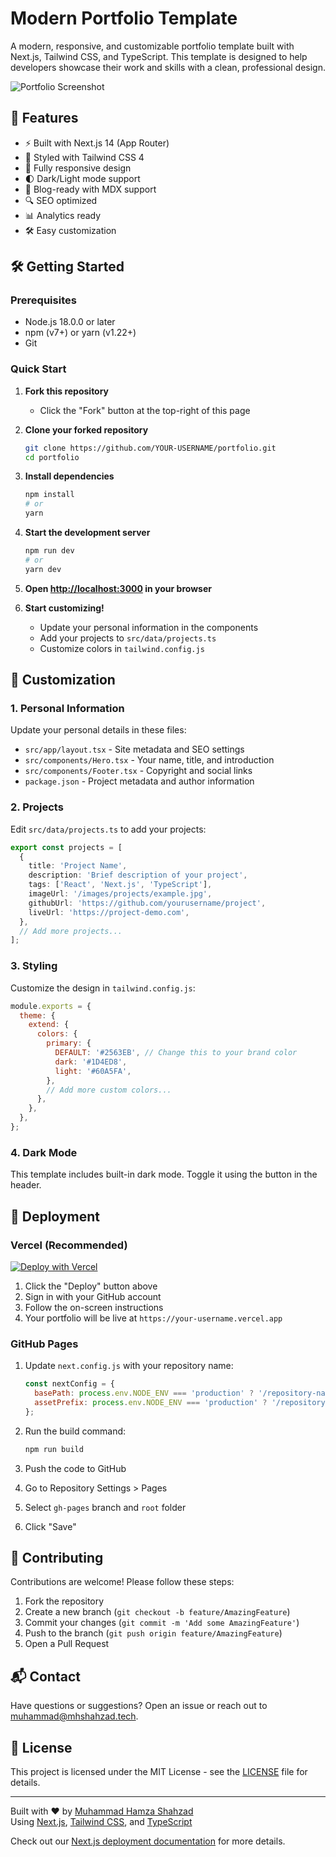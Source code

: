 # Modern Portfolio Template

A modern, responsive, and customizable portfolio template built with Next.js, Tailwind CSS, and TypeScript. This template is designed to help developers showcase their work and skills with a clean, professional design.

![Portfolio Screenshot](/public/images/screenshot.png)

## 🚀 Features

- ⚡ Built with Next.js 14 (App Router)
- 🎨 Styled with Tailwind CSS 4
- 📱 Fully responsive design
- 🌓 Dark/Light mode support
- 📝 Blog-ready with MDX support
- 🔍 SEO optimized
- 📊 Analytics ready
- 🛠 Easy customization

## 🛠 Getting Started

### Prerequisites

- Node.js 18.0.0 or later
- npm (v7+) or yarn (v1.22+)
- Git

### Quick Start

1. **Fork this repository**
   - Click the "Fork" button at the top-right of this page

2. **Clone your forked repository**
   ```bash
   git clone https://github.com/YOUR-USERNAME/portfolio.git
   cd portfolio
   ```

3. **Install dependencies**
   ```bash
   npm install
   # or
   yarn
   ```

4. **Start the development server**
   ```bash
   npm run dev
   # or
   yarn dev
   ```

5. **Open [http://localhost:3000](http://localhost:3000) in your browser**

6. **Start customizing!**
   - Update your personal information in the components
   - Add your projects to `src/data/projects.ts`
   - Customize colors in `tailwind.config.js`

## 🎨 Customization

### 1. Personal Information

Update your personal details in these files:
- `src/app/layout.tsx` - Site metadata and SEO settings
- `src/components/Hero.tsx` - Your name, title, and introduction
- `src/components/Footer.tsx` - Copyright and social links
- `package.json` - Project metadata and author information

### 2. Projects

Edit `src/data/projects.ts` to add your projects:
```typescript
export const projects = [
  {
    title: 'Project Name',
    description: 'Brief description of your project',
    tags: ['React', 'Next.js', 'TypeScript'],
    imageUrl: '/images/projects/example.jpg',
    githubUrl: 'https://github.com/yourusername/project',
    liveUrl: 'https://project-demo.com',
  },
  // Add more projects...
];
```

### 3. Styling

Customize the design in `tailwind.config.js`:
```javascript
module.exports = {
  theme: {
    extend: {
      colors: {
        primary: {
          DEFAULT: '#2563EB', // Change this to your brand color
          dark: '#1D4ED8',
          light: '#60A5FA',
        },
        // Add more custom colors...
      },
    },
  },
};
```

### 4. Dark Mode

This template includes built-in dark mode. Toggle it using the button in the header.

## 🚀 Deployment

### Vercel (Recommended)

[![Deploy with Vercel](https://vercel.com/button)](https://vercel.com/new/clone?repository-url=https%3A%2F%2Fgithub.com%2Fmhshahzad%2Fportfolio&project-name=my-portfolio&repository-name=portfolio)

1. Click the "Deploy" button above
2. Sign in with your GitHub account
3. Follow the on-screen instructions
4. Your portfolio will be live at `https://your-username.vercel.app`

### GitHub Pages

1. Update `next.config.js` with your repository name:
   ```javascript
   const nextConfig = {
     basePath: process.env.NODE_ENV === 'production' ? '/repository-name' : '',
     assetPrefix: process.env.NODE_ENV === 'production' ? '/repository-name/' : '',
   };
   ```

2. Run the build command:
   ```bash
   npm run build
   ```

3. Push the code to GitHub
4. Go to Repository Settings > Pages
5. Select `gh-pages` branch and `root` folder
6. Click "Save"

## 🤝 Contributing

Contributions are welcome! Please follow these steps:

1. Fork the repository
2. Create a new branch (`git checkout -b feature/AmazingFeature`)
3. Commit your changes (`git commit -m 'Add some AmazingFeature'`)
4. Push to the branch (`git push origin feature/AmazingFeature`)
5. Open a Pull Request

## 📬 Contact

Have questions or suggestions? Open an issue or reach out to [muhammad@mhshahzad.tech](mailto:muhammad@mhshahzad.tech).

## 📄 License

This project is licensed under the MIT License - see the [LICENSE](LICENSE) file for details.

---

Built with ❤️ by [Muhammad Hamza Shahzad](https://mhshahzad.tech)  
Using [Next.js](https://nextjs.org/), [Tailwind CSS](https://tailwindcss.com/), and [TypeScript](https://www.typescriptlang.org/)

Check out our [Next.js deployment documentation](https://nextjs.org/docs/app/building-your-application/deploying) for more details.
